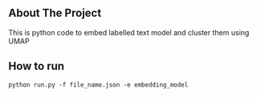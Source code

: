 ## About The Project
This is python code to embed labelled text model and cluster them using UMAP

## How to run
`python run.py -f file_name.json -e embedding_model`

